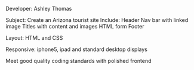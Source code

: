 
Developer: Ashley Thomas

Subject: Create an Arizona tourist site
    Include: Header
             Nav bar with linked image
             Titles with content and images
             HTML form
             Footer
             
Layout: HTML and CSS

Responsive: iphone5, ipad and standard desktop displays

Meet good quality coding standards with polished frontend
